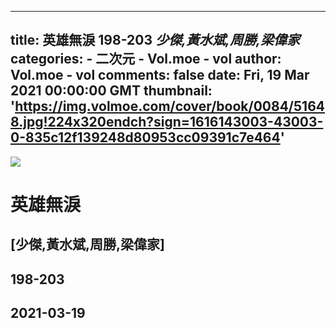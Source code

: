 
---
title: 英雄無淚 198-203 _少傑,黃水斌,周勝,梁偉家_
categories: 
    - 二次元
    - Vol.moe - vol
author: Vol.moe - vol
comments: false
date: Fri, 19 Mar 2021 00:00:00 GMT
thumbnail: 'https://img.volmoe.com/cover/book/0084/51648.jpg!224x320endch?sign=1616143003-43003-0-835c12f139248d80953cc09391c7e464'
---

<div>   
<img src="https://img.volmoe.com/cover/book/0084/51648.jpg!224x320endch?sign=1616143003-43003-0-835c12f139248d80953cc09391c7e464" referrerpolicy="no-referrer">
            <h1>英雄無淚</h1>
            <h2>[少傑,黃水斌,周勝,梁偉家]</h2>
            <h2>198-203</h2>
            <h2>2021-03-19</h2>  
</div>
            